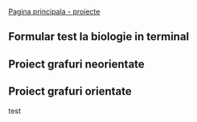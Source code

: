 [Pagina principala - proiecte](../)

## Formular test la biologie in terminal

## Proiect grafuri neorientate

## Proiect grafuri orientate

test